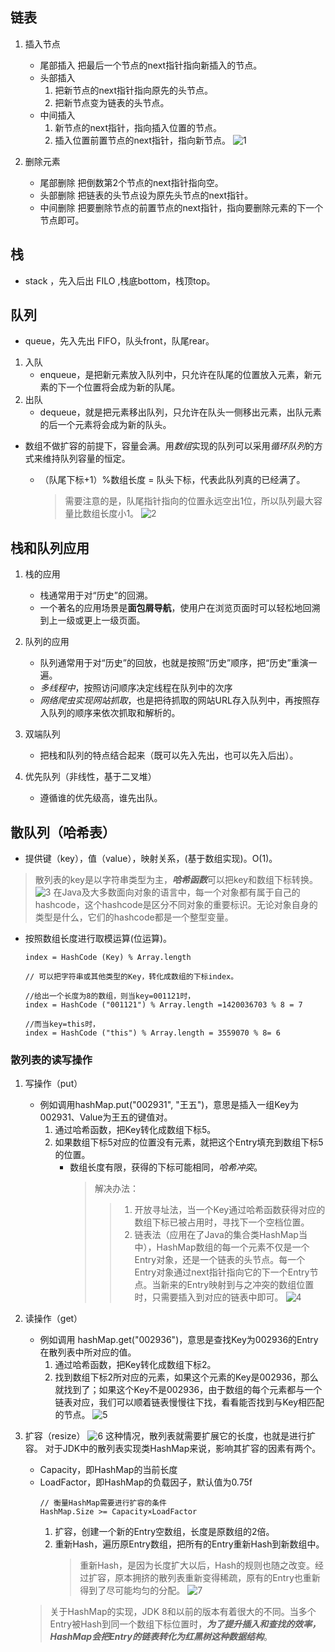## 链表

1. 插入节点
    - 尾部插入
        把最后一个节点的next指针指向新插入的节点。
    - 头部插入
        1. 把新节点的next指针指向原先的头节点。
        2. 把新节点变为链表的头节点。
    - 中间插入
        1. 新节点的next指针，指向插入位置的节点。
        2. 插入位置前置节点的next指针，指向新节点。
            ![1](./list-insert.png)

2. 删除元素
    - 尾部删除
        把倒数第2个节点的next指针指向空。
    - 头部删除
        把链表的头节点设为原先头节点的next指针。
    - 中间删除
        把要删除节点的前置节点的next指针，指向要删除元素的下一个节点即可。




## 栈

- stack ，先入后出  FILO  ,栈底bottom，栈顶top。


## 队列

- queue，先入先出  FIFO，队头front，队尾rear。

1. 入队
    - enqueue，是把新元素放入队列中，只允许在队尾的位置放入元素，新元素的下一个位置将会成为新的队尾。
2. 出队
    - dequeue，就是把元素移出队列，只允许在队头一侧移出元素，出队元素的后一个元素将会成为新的队头。

- 数组不做扩容的前提下，容量会满。用*数组*实现的队列可以采用*循环队列*的方式来维持队列容量的恒定。

    - （队尾下标+1）%数组长度 = 队头下标，代表此队列真的已经满了。
        > 需要注意的是，队尾指针指向的位置永远空出1位，所以队列最大容量比数组长度小1。
            ![2](./queue.png)


## 栈和队列应用

1. 栈的应用
    - 栈通常用于对“历史”的回溯。
    - 一个著名的应用场景是**面包屑导航**，使用户在浏览页面时可以轻松地回溯到上一级或更上一级页面。

2. 队列的应用
    - 队列通常用于对“历史”的回放，也就是按照“历史”顺序，把“历史”重演一遍。
    - *多线程中*，按照访问顺序决定线程在队列中的次序
    - *网络爬虫实现网站抓取*，也是把待抓取的网站URL存入队列中，再按照存入队列的顺序来依次抓取和解析的。

3. 双端队列
    - 把栈和队列的特点结合起来（既可以先入先出，也可以先入后出）。

4. 优先队列（非线性，基于二叉堆）
    - 遵循谁的优先级高，谁先出队。



## 散队列（哈希表）

- 提供键（key），值（value），映射关系，(基于数组实现)。O(1)。

> 散列表的key是以字符串类型为主，***哈希函数***可以把key和数组下标转换。
    ![3](./hash-func.png)
    在Java及大多数面向对象的语言中，每一个对象都有属于自己的hashcode，这个hashcode是区分不同对象的重要标识。无论对象自身的类型是什么，它们的hashcode都是一个整型变量。
- 按照数组长度进行取模运算(位运算)。
    ```
    index = HashCode (Key) % Array.length

    // 可以把字符串或其他类型的Key，转化成数组的下标index。
    
    //给出一个长度为8的数组，则当key=001121时，
    index = HashCode ("001121") % Array.length =1420036703 % 8 = 7

    //而当key=this时，
    index = HashCode ("this") % Array.length = 3559070 % 8= 6
    ```

### 散列表的读写操作

1. 写操作（put）
    - 例如调用hashMap.put("002931", "王五")，意思是插入一组Key为002931、Value为王五的键值对。
        1. 通过哈希函数，把Key转化成数组下标5。
        2. 如果数组下标5对应的位置没有元素，就把这个Entry填充到数组下标5的位置。
            - 数组长度有限，获得的下标可能相同，*哈希冲突*。
                > 解决办法：
                > > 1. 开放寻址法，当一个Key通过哈希函数获得对应的数组下标已被占用时，寻找下一个空档位置。
                > > 2. 链表法（应用在了Java的集合类HashMap当中），HashMap数组的每一个元素不仅是一个Entry对象，还是一个链表的头节点。每一个Entry对象通过next指针指向它的下一个Entry节点。当新来的Entry映射到与之冲突的数组位置时，只需要插入到对应的链表中即可。
                    ![4](./hashmap-put.png)

2. 读操作（get）
    - 例如调用 hashMap.get("002936")，意思是查找Key为002936的Entry在散列表中所对应的值。
        1. 通过哈希函数，把Key转化成数组下标2。
        2. 找到数组下标2所对应的元素，如果这个元素的Key是002936，那么就找到了；如果这个Key不是002936，由于数组的每个元素都与一个链表对应，我们可以顺着链表慢慢往下找，看看能否找到与Key相匹配的节点。
            ![5](./hashmap-get.png)

3. 扩容（resize）
    ![6](./hashmap-size.png)
    这种情况，散列表就需要扩展它的长度，也就是进行扩容。
    对于JDK中的散列表实现类HashMap来说，影响其扩容的因素有两个。
    - Capacity，即HashMap的当前长度
    - LoadFactor，即HashMap的负载因子，默认值为0.75f
        ```
        // 衡量HashMap需要进行扩容的条件
        HashMap.Size >= Capacity×LoadFactor
        ```
        1. 扩容，创建一个新的Entry空数组，长度是原数组的2倍。
        2. 重新Hash，遍历原Entry数组，把所有的Entry重新Hash到新数组中。
            > 重新Hash，是因为长度扩大以后，Hash的规则也随之改变。经过扩容，原本拥挤的散列表重新变得稀疏，原有的Entry也重新得到了尽可能均匀的分配。
                ![7](./hashmap-size2.png)



    > 关于HashMap的实现，JDK 8和以前的版本有着很大的不同。当多个Entry被Hash到同一个数组下标位置时，***为了提升插入和查找的效率，HashMap会把Entry的链表转化为红黑树这种数据结构***。